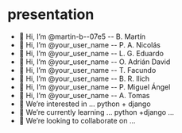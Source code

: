 # presentation
- 👋 Hi, I’m @martin-b--07e5 -- B. Martín
- 👋 Hi, I’m @your_user_name -- P. A. Nicolás
- 👋 Hi, I’m @your_user_name -- L. G. Eduardo
- 👋 Hi, I’m @your_user_name -- O. Adrián David
- 👋 Hi, I’m @your_user_name -- T. Facundo
- 👋 Hi, I’m @your_user_name -- B. R. Ilich
- 👋 Hi, I’m @your_user_name -- P. Miguel Ángel
- 👋 Hi, I’m @your_user_name -- A. Tomas
- 👀 We’re interested in             ... python + django
- 🌱 We’re currently learning        ... python +django ...
- 💞️ We’re looking to collaborate on ...
